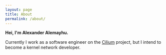 ```yaml
---
layout: page
title: About
permalink: /about/
---
```


**Hei, I'm Alexander Alemayhu.**

Currently I work as a software engineer on the [Cilium][0] project, but I
intend to become a kernel network developer.

[0]: https://www.cilium.io/
